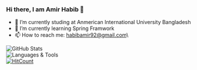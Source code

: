 ### Hi there, I am Amir Habib 👋

- 🔭 I’m currently studing at Anmerican International University Bangladesh
- 🌱 I’m currently learning Spring Framwork
- 📫 How to reach me: habibamir92@gmail.com\

![GitHub Stats](https://github-readme-stats.vercel.app/api?username=AmirH-27&count_private=true&show_icons=true&theme=radical)\
![Languages & Tools](https://github-readme-stats.vercel.app/api/top-langs/?username=AmirH-27&show_icons=true&theme=radical)\
[![HitCount](https://hits.dwyl.com/AmirH-27/AmirH-27.svg?style=flat-square)](http://hits.dwyl.com/AmirH-27/AmirH-27)


